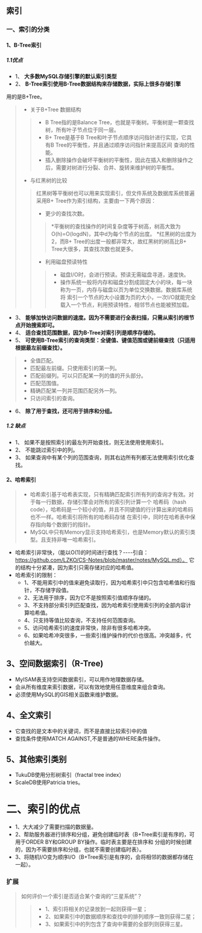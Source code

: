 ## 索引
### 一、索引的分类
#### 1、B-Tree索引
##### 1.1优点
 * 1、 **大多数MySQL存储引擎的默认索引类型** 
 * 2、 **B-Tree索引使用B-Tree数据结构来存储数据，实际上很多存储引擎**

用的是B+Tree。   
  > * 关于B+Tree 数据结构
  > > * B Tree指的是Balance Tree，也就是平衡树。平衡树是一颗查找树，所有叶子节点位于同一层。
  > > * B+ Tree是基于B Tree和叶子节点顺序访问指针进行实现，它具有B Tree的平衡性，并且通过顺序访问指针来提高区间
    查询的性能。
  > > * 插入删除操作会破坏平衡树的平衡性，因此在插入和删除操作之后，需要对树进行分裂、合并、旋转来维护树的平衡性。
  > * 与红黑树的比较
  > > 红黑树等平衡树也可以用来实现索引，但文件系统及数据库系统普遍采用B+ Tree作为索引结构，主要由一下两个原因：
  > > * 更少的查找次数。
  > > > *平衡树的查找操作的时间复杂度等于树高，树高大致为O(h)=O(logdN)，其中d为每个节点的出度。
  > > > *红黑树的出度为2，而B+ Tree的出度一般都非常大，故红黑树的树高比B+ Tree大很多，其查找次数也就更多。
  > > * 利用磁盘预读特性
  > > > * 磁盘I/O时，会进行预读。预读无需磁盘寻道，速度快。
  > > > * 操作系统一般将内存和磁盘分割成固定大小的块，每一块称为一页，内存与磁盘以页为单位交换数据。数据库系统将
    索引一个节点的大小设置为页的大小，一次I/O就能完全载入一个节点，利用预读特性，相邻节点也能被预加载。
 * 3、 **能够加快访问数据的速度。因为不需要进行全表扫描，只需从索引的根节点开始搜索即可。**
 * 4、 **适合查找范围数据，因为B-Tree对索引列是顺序存储的。**
 * 5、 **可使用B-Tree索引的查询类型：全键值、键值范围或键前缀查找（只适用根据最左前缀查找）。**
 > * 全值匹配。
 > * 匹配最左前缀。只使用索引的第一列。
 > * 匹配前缀列。可以只匹配某一列的值的开头部分。
 > * 匹配范围值。
 > * 精确匹配某一列并范围匹配另外一列。
 > * 只访问索引的查询。
 * 6、 **除了用于查找，还可用于排序和分组。**
##### 1.2 缺点
 * 1、 如果不是按照索引的最左列开始查找，则无法使用使用索引。
 * 2、 不能跳过索引中的列。
 * 3、 如果查询中有某个列的范围查询，则其右边所有列都无法使用索引优化查找。
#### 2、哈希索引
> * 哈希索引基于哈希表实现，只有精确匹配索引所有列的查询才有效。对于每一行数据，存储引擎会对所有的索引列计算一个
哈希码（hash code），哈希码是一个较小的值，并且不同键值的行计算出来的哈希码也不一样。哈希索引将所有的哈希码存储
在索引中，同时在哈希表中保存指向每个数据行的指针。
> * MySQL中只有Memory显示支持哈希索引，也是Memory默认的索引类型。且支持非唯一哈希索引。
* 哈希索引非常快，（能以O(1)的时间进行查找？----引自：https://github.com/LZKO/CS-Notes/blob/master/notes/MySQL.md）。
它的结构十分紧凑，因为索引只需存储对应的哈希值。
* 哈希索引的限制：
  * 1、不能用索引中的值来避免读取行，因为哈希索引中只包含哈希值和行指针，不存储字段值。
  * 2、无法用于排序，因为它不是按照索引值顺序存储的。
  * 3、不支持部分索引列匹配查找，因为哈希索引使用索引列的全部内容计算哈希值。
  * 4、只支持等值比较查询，不支持任何范围查询。
  * 5、访问哈希索引的速度非常快，除非有很多哈希冲突。
  * 6、如果哈希冲突很多，一些索引维护操作的代价也很高。冲突越多，代价越大。
## 3、空间数据索引（R-Tree)
  * MyISAM表支持空间数据索引，可以用作地理数据存储。
  * 会从所有维度来索引数据，可以有效地使用任意维度来组合查询。
  * 必须使用MySQL的GIS相关函数来维护数据。
## 4、全文索引
  * 它查找的是文本中的关键词，而不是直接比较索引中的值
  * 查找条件使用MATCH AGAINST,不是普通的WHERE条件操作。
## 5、其他索引类别
  * TukuDB使用分形树索引（fractal tree index）
  * ScaleDB使用Patricia tries。
# 二、索引的优点
 * 1、大大减少了需要扫描的数据量。
 * 2、帮助服务器进行排序和分组，避免创建临时表（B+Tree索引是有序的，可用于ORDER BY和GROUP BY操作。临时表主要是在排序和
    分组的时候创建的，因为不需要排序和分组，也就不需要创建临时表）。
 * 3、将随机I/O变为顺序I/O（B+Tree索引是有序的，会将相邻的数据都存储在一起）。
 ### 扩展
 > 如何评价一个索引是否适合某个查询的“三星系统”？
 >> * 1、索引将相关的记录放到一起则获得一星；
 >> * 2、如果索引中的数据顺序和查找中的排列顺序一致则获得二星；
 >> * 3、如果索引中的列包含了查询中需要的全部列则获得三星。
 
 
